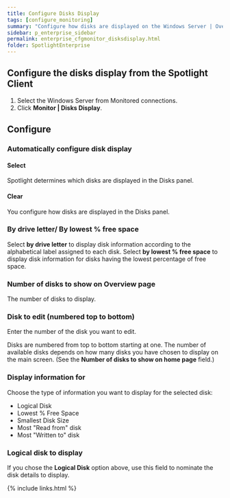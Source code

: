```yaml
---
title: Configure Disks Display
tags: [configure_monitoring]
summary: "Configure how disks are displayed on the Windows Server | Overview Page | Disks panel."
sidebar: p_enterprise_sidebar
permalink: enterprise_cfgmonitor_disksdisplay.html
folder: SpotlightEnterprise
---
```




## Configure the disks display from the Spotlight Client

1. Select the Windows Server from Monitored connections.
2. Click **Monitor \| Disks Display**.

## Configure

### Automatically configure disk display

#### Select

Spotlight determines which disks are displayed in the Disks panel.

#### Clear

You configure how disks are displayed in the Disks panel.

### By drive letter/ By lowest % free space

Select **by drive letter** to display disk information according to the alphabetical label assigned to each disk.
Select **by lowest % free space** to display disk information for disks having the lowest percentage of free space.

### Number of disks to show on Overview page

The number of disks to display.

### Disk to edit (numbered top to bottom)

Enter the number of the disk you want to edit.

Disks are numbered from top to bottom starting at one. The number of available disks depends on how many disks you have chosen to display on the main screen. (See the **Number of disks to show on home page** field.)

### Display information for

Choose the type of information you want to display for the selected disk:
* Logical Disk
* Lowest % Free Space
* Smallest Disk Size
* Most "Read from" disk
* Most "Written to" disk

### Logical disk to display

If you chose the **Logical Disk** option above, use this field to nominate the disk details to display.




{% include links.html %}
